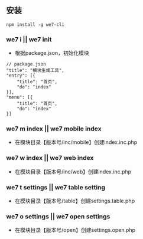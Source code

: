 ## 安装
```
npm install -g we7-cli
```

### we7 i || we7 init
- 根据package.json，初始化模块
```
// package.json
"title": "模块生成工具",
"entry": [{
    "title": "首页",
    "do": "index"
}],
"menu": [{
    "title": "首页",
    "do": "index"
}]
```

### we7 m index || we7 mobile index
- 在模块目录【版本号/inc/mobile】创建index.inc.php

### we7 w index || we7 web index
- 在模块目录【版本号/inc/web】创建index.inc.php

### we7 t settings || we7 table setting
- 在模块目录【版本号/table】创建settings.table.php

### we7 o settings || we7 open settings
- 在模块目录【版本号/open】创建settings.open.php
